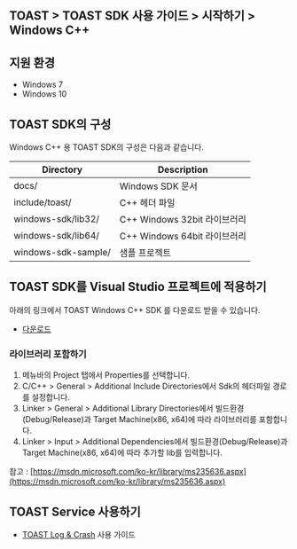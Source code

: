 ## TOAST > TOAST SDK 사용 가이드 > 시작하기 > Windows C++

## 지원 환경

* Windows 7
* Windows 10

## TOAST SDK의 구성

Windows C++ 용 TOAST SDK의 구성은 다음과 같습니다.

| Directory | Description | 
|---|---|
| docs/ | Windows SDK 문서 |
| include/toast/ | C++ 헤더 파일 |
| windows-sdk/lib32/ | C++ Windows 32bit 라이브러리 |
| windows-sdk/lib64/ | C++ Windows 64bit 라이브러리 |
| windows-sdk-sample/ | 샘플 프로젝트 |

## TOAST SDK를 Visual Studio 프로젝트에 적용하기

아래의 링크에서 TOAST Windows C++ SDK 를 다운로드 받을 수 있습니다.

- [다운로드](../../../Download/#toast-sdk)

### 라이브러리 포함하기 

1. 메뉴바의 Project 탭에서 Properties를 선택합니다.
2. C/C++ > General > Additional Include Directories에서 Sdk의 헤더파일 경로를 설정합니다.
3. Linker > General > Additional Library Directories에서 빌드환경(Debug/Release)과 Target Machine(x86, x64)에 따라 라이브러리를 포함합니다.
4. Linker > Input > Additional Dependencies에서 빌드환경(Debug/Release)과 Target Machine(x86, x64)에 따라 추가할 lib를 입력합니다.

참고 : [https://msdn.microsoft.com/ko-kr/library/ms235636.aspx](https://msdn.microsoft.com/ko-kr/library/ms235636.aspx)

## TOAST Service 사용하기

* [TOAST Log & Crash](./log-collector-windows) 사용 가이드

